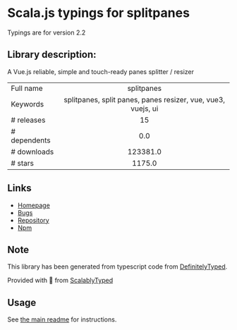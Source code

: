 
# Scala.js typings for splitpanes

Typings are for version 2.2

## Library description:
A Vue.js reliable, simple and touch-ready panes splitter / resizer

|                    |                 |
| ------------------ | :-------------: |
| Full name          | splitpanes |
| Keywords           | splitpanes, split panes, panes resizer, vue, vue3, vuejs, ui |
| # releases         | 15 |
| # dependents       | 0.0 |
| # downloads        | 123381.0 |
| # stars            | 1175.0 |

## Links
- [Homepage](https://antoniandre.github.io/splitpanes)
- [Bugs](https://github.com/antoniandre/splitpanes/issues)
- [Repository](https://github.com/antoniandre/splitpanes)
- [Npm](https://www.npmjs.com/package/splitpanes)
    


## Note
This library has been generated from typescript code from [DefinitelyTyped](https://definitelytyped.org).

Provided with :purple_heart: from [ScalablyTyped](https://github.com/oyvindberg/ScalablyTyped)

## Usage
See [the main readme](../../readme.md) for instructions.


